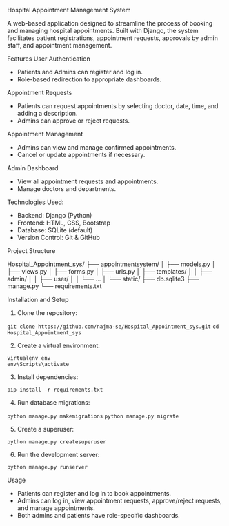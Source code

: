 Hospital Appointment Management System

A web-based application designed to streamline the process of booking and managing hospital appointments. Built with Django, the system facilitates patient registrations, appointment requests, approvals by admin staff, and appointment management.


Features
User Authentication
- Patients and Admins can register and log in.
- Role-based redirection to appropriate dashboards.

Appointment Requests
- Patients can request appointments by selecting doctor, date, time, and adding a description.
- Admins can approve or reject requests.

Appointment Management
- Admins can view and manage confirmed appointments.
- Cancel or update appointments if necessary.

Admin Dashboard
- View all appointment requests and appointments.
- Manage doctors and departments.



Technologies Used:
- Backend: Django (Python)
- Frontend: HTML, CSS, Bootstrap
- Database: SQLite (default)
- Version Control: Git & GitHub


Project Structure

Hospital_Appointment_sys/
├── appointmentsystem/
│   ├── models.py
│   ├── views.py
│   ├── forms.py
│   ├── urls.py
│   ├── templates/
│   │   ├── admin/
│   │   ├── user/
│   │   └── ...
│   └── static/
├── db.sqlite3
├── manage.py
└── requirements.txt


Installation and Setup

1. Clone the repository:

```git clone https://github.com/najma-se/Hospital_Appointment_sys.git```
```cd Hospital_Appointment_sys```

2. Create a virtual environment:

```virtualenv env```  
```env\Scripts\activate```

3. Install dependencies:

```pip install -r requirements.txt```

4. Run database migrations:

```python manage.py makemigrations```
```python manage.py migrate```

5. Create a superuser:

```python manage.py createsuperuser```

6. Run the development server:

```python manage.py runserver```


Usage
- Patients can register and log in to book appointments.
- Admins can log in, view appointment requests, approve/reject requests, and manage appointments.
- Both admins and patients have role-specific dashboards.







